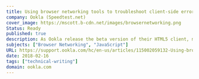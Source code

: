 ```yaml
---
title: Using browser networking tools to troubleshoot client-side errors – Ookla Speedtest Custom
company: Ookla (Speedtest.net)
cover_image: https://mscott.b-cdn.net/images/browsernetworking.png
Status: Ready
published: true
description: As Ookla release the beta version of their HTML5 client, many of their customers (networking engineers) had trouble understanding how to debug and troubleshoot unexpected results. We used this opportunity to teach these users about the built-in DevTool's Networking features that are often overlooked.
subjects: ["Browser Networking", "JavaScript"]
URL: https://support.ookla.com/hc/en-us/articles/115002059132-Using-browser-networking-tools-to-troubleshoot-client-side-errors
date: 2018-02-16
tags: ["technical-writing"]
domain: ookla.com
---
```

